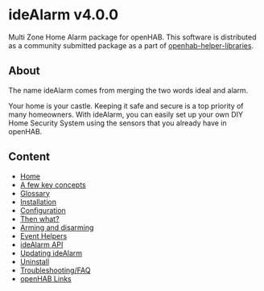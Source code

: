 # ideAlarm v4.0.0
Multi Zone Home Alarm package for openHAB. This software is distributed as a community submitted package as a part of [openhab-helper-libraries](https://github.com/openhab-scripters/openhab-helper-libraries). 

## About
The name ideAlarm comes from merging the two words ideal and alarm.

Your home is your castle. Keeping it safe and secure is a top priority of many homeowners. With ideAlarm, you can easily set up your own DIY Home Security System using the sensors that you already have in openHAB.

## Content

- [Home](README.md)
- [A few key concepts](KeyConcepts.md)
- [Glossary](Glossary.md)
- [Installation](Installation.md)
- [Configuration](Configuration.md)
- [Then what?](ThenWhat.md)
- [Arming and disarming](ArmDisarm.md)
- [Event Helpers](Eventhelpers.md)
- [ideAlarm API](API.md)
- [Updating ideAlarm](Updating.md)
- [Uninstall](Uninstall.md)
- [Troubleshooting/FAQ](Trouble.md)
- [openHAB Links](Links.md)
